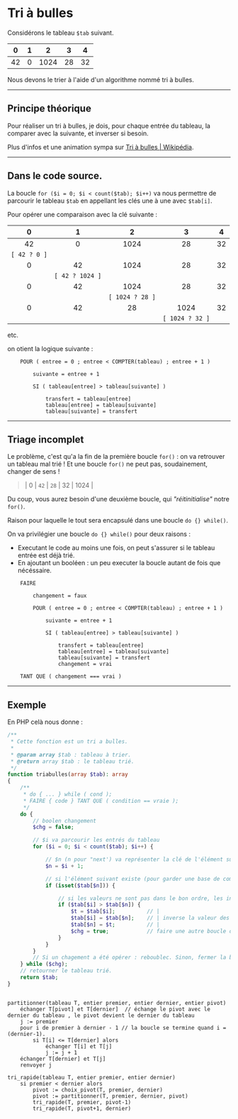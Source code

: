 # Tri à bulles

Considérons le tableau `$tab` suivant.

| 0 | 1 | 2 | 3 | 4 |
|:---:|:---:|:---:|:---:|:---:|
| 42 | 0 | 1024 | 28 | 32 |

Nous devons le trier à  l'aide d'un algorithme nommé tri à bulles. 

----------------------------------

## Principe théorique

Pour réaliser un tri à bulles, je dois, pour chaque entrée du tableau, la comparer avec la suivante, et inverser si besoin.

Plus d'infos et une animation sympa sur [Tri à bulles | Wikipédia](https://fr.wikipedia.org/wiki/Tri_%C3%A0_bulles).

----------------------------------

## Dans le code source.

La boucle `for ($i = 0; $i < count($tab); $i++)` va nous permettre de parcourir le tableau `$tab` en appellant les clés une à une avec `$tab[i]`.

Pour opérer une comparaison avec la clé suivante : 

| 0 | 1 | 2 | 3 | 4 |
|:---:|:---:|:---:|:---:|:---:|
| 42 | 0 | 1024 | 28 | 32 |
| `[ 42 ? 0 ]` | | | | |
| 0 | 42 | 1024 | 28 | 32 |       
| | `[ 42 ? 1024 ]`| | | |
| 0  | 42 | 1024 | 28 | 32 |         
| | | `[ 1024 ? 28 ]` | |         
| 0 | 42 | 28 | 1024 | 32 |      
| | | |  `[ 1024 ? 32 ]` |         

etc.

on otient la logique suivante :

```
    POUR ( entree = 0 ; entree < COMPTER(tableau) ; entree + 1 )
        
        suivante = entree + 1
        
        SI ( tableau[entree] > tableau[suivante] )
            
            transfert = tableau[entree]
            tableau[entree] = tableau[suivante]
            tableau[suivante] = transfert
```

----------------------------------

## Triage incomplet

Le problème, c'est qu'a la fin de la première boucle `for()` :
on va retrouver un tableau mal trié ! Et une boucle `for()` ne peut pas, soudainement, changer de sens ! 

> | 0 | `42` | `28` | 32 | 1024 | 

Du coup, vous aurez besoin d'une deuxième boucle, qui _"réitinitialise"_ notre `for()`.

Raison pour laquelle le tout sera encapsulé dans une boucle `do {} while()`.

On va privilégier une boucle `do {} while()` pour deux raisons : 

- Executant le code au moins une fois, on peut s'assurer si le tableau entrée est déjà trié.
- En ajoutant un booléen : un peu executer la boucle autant de fois que nécéssaire. 

```
    FAIRE 

        changement = faux

        POUR ( entree = 0 ; entree < COMPTER(tableau) ; entree + 1 )
            
            suivante = entree + 1
            
            SI ( tableau[entree] > tableau[suivante] )
                
                transfert = tableau[entree]
                tableau[entree] = tableau[suivante]
                tableau[suivante] = transfert
                changement = vrai

    TANT QUE ( changement === vrai )
```

----------------------------------

## Exemple

En PHP celà nous donne :

```php 
/**
 * Cette fonction est un tri a bulles. 
 * 
 * @param array $tab : tableau à trier.
 * @return array $tab : le tableau trié.
 */
function triabulles(array $tab): array
{
    /**
     * do { ... } while ( cond );
     * FAIRE { code } TANT QUE ( condition == vraie );
     */
    do {
        // boolen changement
        $chg = false;

        // $i va parcourir les entrés du tableau
        for ($i = 0; $i < count($tab); $i++) {

            // $n (n pour "next') va représenter la clé de l'élément suivant. 
            $n = $i + 1;

            // si l'élément suivant existe (pour garder une base de comparaison)
            if (isset($tab[$n])) {

                // si les valeurs ne sont pas dans le bon ordre, les inverser
                if ($tab[$i] > $tab[$n]) {
                    $t = $tab[$i];          // |
                    $tab[$i] = $tab[$n];    // | inverse la valeur des deux clés.
                    $tab[$n] = $t;          // |
                    $chg = true;            // faire une autre boucle do-while. 
                }
            }
        }
        // Si un chagement a été opérer : reboublec. Sinon, fermer la boucle.
    } while ($chg);
    // retourner le tableau trié.
    return $tab;
}
```




```

partitionner(tableau T, entier premier, entier dernier, entier pivot)
    échanger T[pivot] et T[dernier]  // échange le pivot avec le dernier du tableau , le pivot devient le dernier du tableau
    j := premier
    pour i de premier à dernier - 1 // la boucle se termine quand i = (dernier-1).
        si T[i] <= T[dernier] alors
            échanger T[i] et T[j]
            j := j + 1
    échanger T[dernier] et T[j]
    renvoyer j

tri_rapide(tableau T, entier premier, entier dernier)
    si premier < dernier alors
        pivot := choix_pivot(T, premier, dernier)
        pivot := partitionner(T, premier, dernier, pivot)
        tri_rapide(T, premier, pivot-1)
        tri_rapide(T, pivot+1, dernier)
```